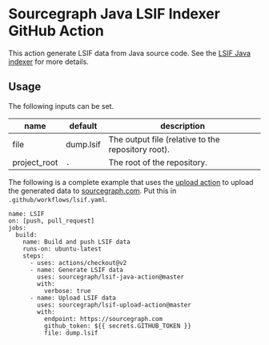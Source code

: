 # Sourcegraph Java LSIF Indexer GitHub Action

This action generate LSIF data from Java source code. See the [LSIF Java indexer](https://github.com/sourcegraph/lsif-java) for more details.

## Usage

The following inputs can be set.

| name         | default   | description |
| ------------ | --------- | ----------- |
| file         | dump.lsif | The output file (relative to the repository root). |
| project_root | `.`       | The root of the repository. |

The following is a complete example that uses the [upload action](https://github.com/sourcegraph/lsif-upload-action) to upload the generated data to [sourcegraph.com](https://sourcegraph.com). Put this in `.github/workflows/lsif.yaml`.

```
name: LSIF
on: [push, pull_request]
jobs:
  build:
    name: Build and push LSIF data
    runs-on: ubuntu-latest
    steps:
      - uses: actions/checkout@v2
      - name: Generate LSIF data
        uses: sourcegraph/lsif-java-action@master
        with:
          verbose: true
      - name: Upload LSIF data
        uses: sourcegraph/lsif-upload-action@master
        with:
          endpoint: https://sourcegraph.com
          github_token: ${{ secrets.GITHUB_TOKEN }}
          file: dump.lsif
```
